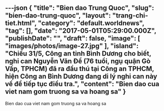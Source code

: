 ---json
{
    "title": "Bien dao Trung Quoc",
    "slug": "bien-dao-trung-quoc",
    "layout": "trang-chi-tiet.html",
    "category": "default.worldnews",
    "tag": [],
    "date": "2017-05-01T05:29:00.000Z",
    "publishDate": "",
    "draft": false,
    "image": [
        "images/photos/image-27.jpg"
    ],
    "island": "Chiều 31/5, Công an tỉnh Bình Dương cho biết, nghi can Nguyễn Văn Để (76 tuổi, ngụ quận Gò Vấp, TPHCM) đã ra đầu thú tại Công an TPHCM, hiện Công an Bình Dương đang di lý nghi can này về để tiếp tục điều tra.",
    "__content__": "Bien dao cua viet nam gom truong sa va hoang sa"
}
---
Bien dao cua viet nam gom truong sa va hoang sa